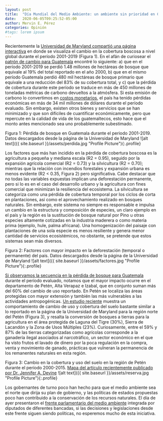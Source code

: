 ```yaml
---
layout: post
title:  "Día Mundial del Medio Ambiente: un ambiente sin prioridad en Guatemala"
date:   2020-06-05T09:25:52-05:00
author: Mervin E. Pérez
categories: Opinión
#tags: lorem ipsum
---
```


Recientemente la [Universidad de Maryland compartió una página interactiva](https://earthenginepartners.appspot.com/science-2013-global-forest?fbclid=IwAR0FnshwHCzsZQtBcVlFfhJlfLs0lgG8wURabPG7ALxEYj8pJjc4HAO3WUo) en donde se visualiza el cambio en la cobertura boscosa a nivel global durante el período 2001-2019 (Figura 1). En el afán de curiosear el [patrón de cambio para Guatemala]( https://gfw.global/2Y8NyCl) encontré lo siguiente: a) que en el período 2001-2019 se perdió 1.48 millones de hectáreas de bosque que equivale al 19% del total reportado en el año 2000, b) que en el mismo período Guatemala perdió 480 mil hectáreas de bosque primario que equivale a una reducción del 83% de su cobertura total, y c) que la pérdida de cobertura durante este período se traduce en más de 450 millones de toneladas métricas de carbono devueltos a la atmósfera. Si esta emisión de carbono lo convertimos en [costos monetarios](https://www.ecosystemmarketplace.com/articles/imf-75-per-ton-carbon-price-needed-by-2030-to-meet-climate-challenge/), el país ha tenido pérdidas económicas en más de 34 mil millones de dólares durante el período evaluado. Sin embargo, existen otros bienes y servicios que se han minimizado y que son difíciles de cuantificar económicamente, pero que repercute en la calidad de vida de los guatemaltecos, esto hace que el monto antes mencionado sea uno probablemente subestimado.


Figura 1: Pérdida de bosque en Guatemala durante el periodo 2001-2019. Datos descargados desde la página de la Universidad de Maryland
![alt text]({{ site.baseurl }}/assets/perdida.jpg "Profile Picture"){:.profile}
                              
Los factores que más han incidido en la pérdida de cobertura boscosa es la agricultura a pequeña y mediana escala (R2 = 0.95), seguido por la expansión agrícola comercial (R2 = 0.73) y la silvicultura (R2 = 0.70); mientras que la relación con incendios forestales y expansión urbana es menos evidente (R2 < 0.35, Figura 2) pero significativa. Cabe destacar que no todas las variables expuestas implican una deforestación permanente, pero si lo es en el caso del desarrollo urbano y la agricultura con fines comercial que minimizan la resiliencia del ecosistema. La silvicultura se categoriza como una pérdida de cobertura temporal por los ciclos de corta en plantaciones, así como el aprovechamiento realizado en bosques naturales. Sin embargo, este sistema no siempre es responsable e impulsa un cambio en la estructura y composición de especies, un claro ejemplo en el país y la región es la sustitución de bosque natural por Pino u otras especies altamente cotizadas en la industria maderera o como materia prima (ejemplo, hule, palma africana). Una homogenización del paisaje con plantaciones de una sola especie es menos resiliente y genera menor cantidad de servicios ecosistémicos, no obstante, se pretende que estos sistemas sean más diversos.


Figura 2: Factores con mayor impacto en la deforestación (temporal o permanente) del país. Datos descargados desde la página de la Universidad de Maryland
![alt text]({{ site.baseurl }}/assets/factores.jpg "Profile Picture"){:.profile}

[Si observamos la secuencia en la pérdida de bosque para Guatemala](https://gfw.global/30cqFQR) durante el período evaluado, notamos que el mayor impacto ocurre en el departamento de Petén, Alta Verapaz e Izabal, que en conjunto suman más del 60% del cambio de uso reportado. En Petén se localiza las áreas protegidas con mayor extensión y también las más vulnerables a las actividades antropogénicas. [Un estudio reciente](https://doi.org/10.1016/j.landusepol.2020.104578) muestra un comportamiento de cambio de uso y cobertura del suelo bastante similar a lo reportado en la página de la Universidad de Maryland para la región norte del Petén (Figura 3), y resalta la conversión de bosques a tierras para la agricultura en el área protegida de Laguna del Tigre (30%), Sierra de Lacandón y la Zona de Usos Múltiples (23%). Curiosamente, entre el 59% y 87% de las tierras categorizadas como agrícolas corresponde a la ganadería ilegal asociados al narcotráfico, un sector económico en el que ha visto frutos el lavado de dinero por la poca regulación en la compra, venta y movimiento de ganado, prácticas que vulneran la permanencia de los remanentes naturales en esta región. 


Figura 3: Cambio en la cobertura y uso del suelo en la región de Petén durante el período 2000-2015. [Mapa del artículo recientemente publicado por Dr. Jennifer A. Devine](https://doi.org/10.1016/j.landusepol.2020.104578)
![alt text]({{ site.baseurl }}/assets/reserva.jpg "Profile Picture"){:.profile}

Los gobernantes de turno poco han hecho para que el medio ambiente sea el norte que dirija su plan de gobierno, y las políticas de estados propuestas poco han contribuido a la conservación de los recursos naturales. El día de ayer presentaron el [frente parlamentario del medio ambiente]( https://www.congreso.gob.gt/noticias_congreso/4395/2020/2) integrada por diputados de diferentes bancadas, si las decisiones y legislaciones desde este frente siguen siendo políticas, no esperemos mucho de esta iniciativa.
